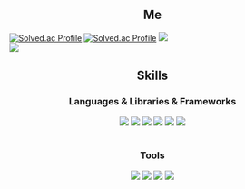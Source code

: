 <!--
**asedish07/asedish07** is a ✨ _special_ ✨ repository because its `README.md` (this file) appears on your GitHub profile.

Here are some ideas to get you started:

- 🔭 I’m currently working on ...
- 🌱 I’m currently learning ...
- 👯 I’m looking to collaborate on ...
- 🤔 I’m looking for help with ...
- 💬 Ask me about ...
- 📫 How to reach me: ...
- 😄 Pronouns: ...
- ⚡ Fun fact: ...
-->
<div align="center">
    <h2>Me</h2>
</div>

[![Solved.ac Profile](http://mazassumnida.wtf/api/v2/generate_badge?boj=asedish07)](https://solved.ac/asedish07/)
[![Solved.ac Profile](http://mazassumnida.wtf/api/v2/generate_badge?boj=eodns1025)](https://solved.ac/eodns1025/)
<img src="https://github-readme-stats.vercel.app/api/top-langs/?username=asedish07&layout=compact"><br>
<img src="https://github-readme-stats.vercel.app/api?username=asedish07&show_icons=true">
<br />


<div align="center">
    <h2>Skills</h2>
    <h3>Languages & Libraries & Frameworks</h3>
    <img src="https://img.shields.io/badge/C-A8B9CC?style=flat&logo=C&logoColor=white"/>
    <img src="https://img.shields.io/badge/Python-3776AB?style=flat&logo=Python&logoColor=white"/>
    <img src="https://img.shields.io/badge/Pytorch-EE4C2C?style=flat&logo=Pytorch&logoColor=white"/>
    <img src="https://img.shields.io/badge/Pandas-150458?style=flat&logo=Pandas&logoColor=white"/>
    <img src="https://img.shields.io/badge/Numpy-013243?style=flat&logo=Numpy&logoColor=white"/>
    <img src="https://img.shields.io/badge/Flask-000000?style=flat&logo=Flask&logoColor=white"/>
</div>
<br />

<div align="center">
    <h3>Tools</h3>
    <img src="https://img.shields.io/badge/Github-181717?style=flat&logo=Github&logoColor=white"/>
    <img src="https://img.shields.io/badge/Visual Studio Code-007ACC?style=flat&logo=Visual Studio Code&logoColor=white"/>
    <img src="https://img.shields.io/badge/Jupyter-F37626?style=flat&logo=Jupyter&logoColor=white"/>
    <img src="https://img.shields.io/badge/Colab-F9AB00?style=flat&logo=Google Colab&logoColor=white"/>
</div>
<br />